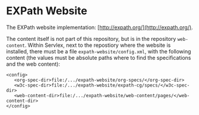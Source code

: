 EXPath Website
==============

The EXPath website implementation: [http://expath.org/](http://expath.org/).

The content itself is not part of this repository, but is in the
repository `web-content`.  Within Servlex, next to the repostiory
where the website is installed, there must be a file
`expath-website/config.xml`, with the following content (the values
must be absolute paths where to find the specifications and the web
content):

    <config>
       <org-spec-dir>file:/.../expath-website/org-specs/</org-spec-dir>
       <w3c-spec-dir>file:/.../expath-website/expath-cg/specs/</w3c-spec-dir>
       <web-content-dir>file:/.../expath-website/web-content/pages/</web-content-dir>
    </config>
